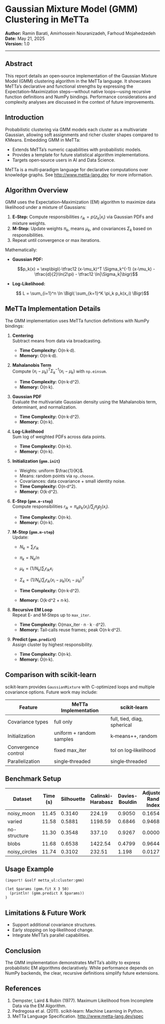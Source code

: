 # Gaussian Mixture Model (GMM) Clustering in MeTTa

**Author:** Ramin Barati, Amirhossein Nouranizadeh, Farhoud Mojahedzedeh  
**Date:** May 21, 2025  
**Version:** 1.0

---

## Abstract
This report details an open‑source implementation of the Gaussian Mixture Model (GMM) clustering algorithm in the MeTTa language. It showcases MeTTa’s declarative and functional strengths by expressing the Expectation–Maximization steps—without native loops—using recursive function definitions and NumPy bindings. Performance considerations and complexity analyses are discussed in the context of future improvements.

## Introduction
Probabilistic clustering via GMM models each cluster as a multivariate Gaussian, allowing soft assignments and richer cluster shapes compared to KMeans. Embedding GMM in MeTTa:

- Extends MeTTa’s numeric capabilities with probabilistic models.  
- Provides a template for future statistical algorithm implementations.  
- Targets open‑source users in AI and Data Science.

MeTTa is a multi‑paradigm language for declarative computations over knowledge graphs. See http://www.metta-lang.dev for more information.

## Algorithm Overview
GMM uses the Expectation–Maximization (EM) algorithm to maximize data likelihood under a mixture of Gaussians:

1. **E‑Step:** Compute responsibilities $r_{ik} = p(z_k|x_i)$ via Gaussian PDFs and mixture weights.  
2. **M‑Step:** Update weights $\pi_k$, means $\mu_k$, and covariances $\Sigma_k$ based on responsibilities.  
3. Repeat until convergence or max iterations.

Mathematically:

- **Gaussian PDF:**
  ```math
  p_k(x) = \exp\bigl(-\tfrac12 (x-\mu_k)^T \Sigma_k^{-1} (x-\mu_k) - \tfrac{d}{2}\ln(2\pi) - \tfrac12 \ln|\Sigma_k|\bigr)
  ```
- **Log‑Likelihood:**
```math
  L = \sum_{i=1}^n \ln \Bigl( \sum_{k=1}^K \pi_k p_k(x_i) \Bigr)
```

## MeTTa Implementation Details
The GMM implementation uses MeTTa function definitions with NumPy bindings:

1. **Centering**  
   Subtract means from data via broadcasting.  
   - **Time Complexity:** O(n·k·d).  
   - **Memory:** O(n·k·d).

2. **Mahalanobis Term**  
   Compute $(x_i-\mu_k)^T \Sigma_k^{-1}(x_i-\mu_k)$ with `np.einsum`.  
   - **Time Complexity:** O(n·k·d^2).  
   - **Memory:** O(n·k).

3. **Gaussian PDF**  
   Evaluate the multivariate Gaussian density using the Mahalanobis term, determinant, and normalization.  
   - **Time Complexity:** O(n·k·d^2).  
   - **Memory:** O(n·k).

4. **Log‑Likelihood**  
   Sum log of weighted PDFs across data points.  
   - **Time Complexity:** O(n·k).  
   - **Memory:** O(n·k).

5. **Initialization (`gmm.init`)**  
   - Weights: uniform $\frac{1}{K}$.  
   - Means: random points via `np.choose`.  
   - Covariances: data covariance + small identity noise.  
   - **Time Complexity:** O(n·d^2).  
   - **Memory:** O(k·d^2).

6. **E‑Step (`gmm.e-step`)**  
   Compute responsibilities $r_{ik} = \pi_k p_k(x_i) / \sum_j \pi_j p_j(x_i)$.  
   - **Time Complexity:** O(n·k).  
   - **Memory:** O(n·k).

7. **M‑Step (`gmm.m-step`)**  
   Update:
   - $N_k = \sum_i r_{ik}$
   - $\pi_k = N_k / n$
   - $\mu_k = (1/N_k) \sum_i r_{ik} x_i$
   - $\Sigma_k = (1/N_k) \sum_i r_{ik} (x_i-\mu_k)(x_i-\mu_k)^T$  
   
   - **Time Complexity:** O(n·k·d^2).  
   - **Memory:** O(k·d^2 + n·k).

8. **Recursive EM Loop**  
   Repeat E‑ and M‑Steps up to `max_iter`.  
   - **Time Complexity:** O(max_iter · n · k · d^2).  
   - **Memory:** Tail‑calls reuse frames; peak O(n·k·d^2).

9. **Predict (`gmm.predict`)**  
   Assign cluster by highest responsibility.  
   - **Time Complexity:** O(n·k).  
   - **Memory:** O(n·k).


## Comparison with scikit‑learn
scikit‑learn provides `GaussianMixture` with C-optimized loops and multiple covariance options. Future work may include:

| Feature             | MeTTa Implementation       | scikit‑learn             |
|---------------------|----------------------------|--------------------------|
| Covariance types    | full only                  | full, tied, diag, spherical |
| Initialization      | uniform + random samples   | k‑means++, random        |
| Convergence control | fixed max_iter             | tol on log‑likelihood    |
| Parallelization     | single‑threaded            | single‑threaded          |

## Benchmark Setup
| Dataset          | Time (s)             | Silhouette  | Calinski-Harabasz | Davies-Bouldin | Adjusted Rand Index | Normalized Mutual Info | Adjusted Mutual Info |
| ---------------- | -------------------- | ----------- | ----------------- | -------------- | ------------------- | ---------------------- | -------------------- |
| noisy\_moon      | 11.45                | 0.3140      | 224.19            | 0.9050         | 0.1654              | 0.2800                 | 0.2787               |
| varied           | 11.58                | 0.5881      | 1198.59           | 0.6846         | 0.9468              | 0.9160                 | 0.9157               |
| no-structure     | 11.30                | 0.3548      | 337.10            | 0.9267         | 0.0000              | 0.0000                 | 0.0000               |
| blobs            | 11.68                | 0.6538      | 1422.54           | 0.4799         | 0.9644              | 0.9479                 | 0.9477               |
| noisy_circles    | 11.74                | 0.3102      | 232.51            | 1.198          | 0.0127              | 0.0124                 | 0.0109               |

## Usage Example
```metta
(import! &self metta_ul:cluster:gmm)

(let $params (gmm.fit X 3 50)
  (println! (gmm.predict X $params))
)
```

## Limitations & Future Work
- Support additional covariance structures.  
- Early stopping on log‑likelihood change.  
- Integrate MeTTa’s parallel capabilities.  

## Conclusion
The GMM implementation demonstrates MeTTa’s ability to express probabilistic EM algorithms declaratively. While performance depends on NumPy backends, the clear, recursive definitions simplify future extensions.

## References
1. Dempster, Laird & Rubin (1977). Maximum Likelihood from Incomplete Data via the EM Algorithm.  
2. Pedregosa et al. (2011). scikit‑learn: Machine Learning in Python.  
3. MeTTa Language Specification. http://www.metta-lang.dev/spec
